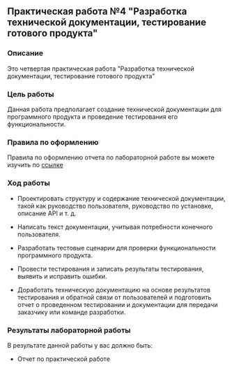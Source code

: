 ## Практическая работа №4 "Разработка технической документации, тестирование готового продукта"
### Описание
Это четвертая практическая работа "Разработка технической документации, тестирование готового продукта"

### Цель работы
Данная работа предполагает создание технической документации для программного продукта и проведение тестирования его функциональности. 

### Правила по оформлению

Правила по оформлению отчета по лабораторной работе вы можете изучить по [ссылке](../reportdesign.md)

### Ход работы

- Проектировать структуру и содержание технической документации, такой как руководство пользователя, руководство по установке, описание API и т. д.

- Написать текст документации, учитывая потребности конечного пользователя.

- Разработать тестовые сценарии для проверки функциональности программного продукта.

- Провести тестирования и записать результаты тестирования, выявить и исправить ошибки.

- Доработать техническую документацию на основе результатов тестирования и обратной связи от пользователей и подготовить отчет о проведенном тестировании и документации для передачи заказчику или команде разработки.
 

### Результаты лабораторной работы
В результате данной работы у вас должно быть:

- Отчет по практической работе

